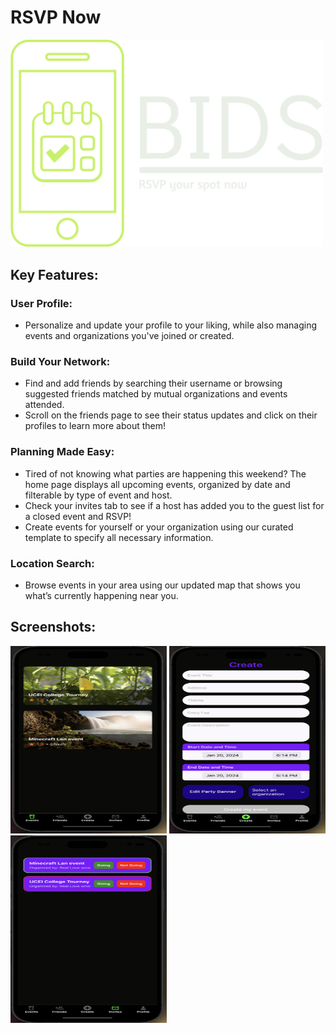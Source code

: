 # RSVP Now

<!-- ![Logo](./Logo/png/logo-color.png) -->
<img src="./Logo/png/logo-no-background.png" width=500>

## Key Features:

### User Profile:

- Personalize and update your profile to your liking, while also managing events and organizations you've joined or created.

### Build Your Network:

- Find and add friends by searching their username or browsing suggested friends matched by mutual organizations and events attended.
- Scroll on the friends page to see their status updates and click on their profiles to learn more about them!

### Planning Made Easy:

- Tired of not knowing what parties are happening this weekend? The home page displays all upcoming events, organized by date and filterable by type of event and host.
- Check your invites tab to see if a host has added you to the guest list for a closed event and RSVP!
- Create events for yourself or your organization using our curated template to specify all necessary information.

### Location Search:

- Browse events in your area using our updated map that shows you what’s currently happening near you.

## Screenshots:

<img src="./assets/ReadMeImages/img1.png" width="250" height="300">
<img src="./assets/ReadMeImages/img2.png" width="250" height="300">
<img src="./assets/ReadMeImages/img3.png" width="250" height="300">
